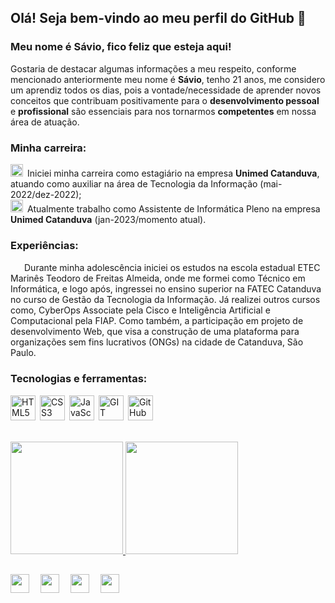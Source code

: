 ## Olá! Seja bem-vindo ao meu perfil do GitHub 👋

### Meu nome é Sávio, fico feliz que esteja aqui!

Gostaria de destacar algumas informações a meu respeito, conforme mencionado anteriormente meu nome é **Sávio**, tenho 21 anos, me considero um aprendiz todos os dias, pois a vontade/necessidade de aprender novos conceitos que contribuam positivamente para o **desenvolvimento pessoal** e **profissional** são essenciais para nos tornarmos **competentes** em nossa área de atuação.

### Minha carreira:
<img width="20px" height="20px" src="https://cdn-icons-png.flaticon.com/512/9589/9589496.png">&ensp;Iniciei minha carreira como estagiário na empresa **Unimed Catanduva**, atuando como auxiliar na área de Tecnologia da Informação (mai-2022/dez-2022);<br>
<img width="20px" height="20px" src="https://cdn-icons-png.flaticon.com/512/9589/9589496.png">&ensp;Atualmente trabalho como Assistente de Informática Pleno na empresa **Unimed Catanduva** (jan-2023/momento atual).
<br>
### Experiências:
<img width="15px" height="15px" src="https://cdn-icons-png.flaticon.com/512/3953/3953226.png">&ensp;Durante minha adolescência iniciei os estudos na escola estadual ETEC Marinês Teodoro de Freitas Almeida, onde me formei como Técnico em Informática, e logo após, ingressei no ensino superior na FATEC Catanduva no curso de Gestão da Tecnologia da Informação. Já realizei outros cursos como, CyberOps Associate pela Cisco e Inteligência Artificial e Computacional pela FIAP. Como também, a participação em projeto de desenvolvimento Web, que visa a construção de uma plataforma para organizações sem fins lucrativos (ONGs) na cidade de Catanduva, São Paulo.
<br>
### Tecnologias e ferramentas:
<img width="40px" height="40px" src="https://cdn-icons-png.flaticon.com/512/5968/5968267.png" title="HTML5">&ensp;<img width="40px" height="40px" src="https://cdn-icons-png.flaticon.com/512/5968/5968242.png" title="CSS3">&ensp;<img width="40px" height="40px" src="https://cdn-icons-png.flaticon.com/512/5968/5968292.png" title="JavaScript">&ensp;<img width="40px" height="40px" src="https://git-scm.com/images/logos/downloads/Git-Icon-1788C.png" title="GIT">&ensp;<img width="40px" height="40px" src="https://cdn-icons-png.flaticon.com/512/25/25231.png" title="GitHub">&ensp;
<br>
<br>
<div>
<a href="https://github.com/saviotomazb">
<img height="180em" src="https://github-readme-stats.vercel.app/api/top-langs/?username=saviotomazb&layout=compact&langs_count=7&theme=dracula">
<img height="180em" src="https://github-readme-stats.vercel.app/api?username=saviotomazb&show_icons=true&theme=dracula&include_all_commits=true&count_private=true">
</div>
  
##
<div>
<a href="https://instagram.com/saviotomazb" target="_blank"><img src="https://icon-library.com/images/instagram-icon-png-white/instagram-icon-png-white-2.jpg" target="_blank" width="30px" height="30px"></a>&emsp;
<a href="https://twitter.com/saviotomazb" target="_blank"><img src="https://iconsplace.com/wp-content/uploads/_icons/ffffff/256/png/twitter-icon-18-256.png" target="_blank" width="30px" height="30px"></a>&emsp;
<a href = "mailto:saviotomaz_@hotmail.com"><img src="https://cdn-icons-png.flaticon.com/512/526/526901.png" target="_blank" width="30px" height="30px"></a>&emsp;
<a href="https://www.linkedin.com/in/saviotomaz" target="_blank"><img src="https://www.iconsdb.com/icons/download/white/linkedin-32.png" target="_blank" width="30px" height="30px"></a>
</div>
